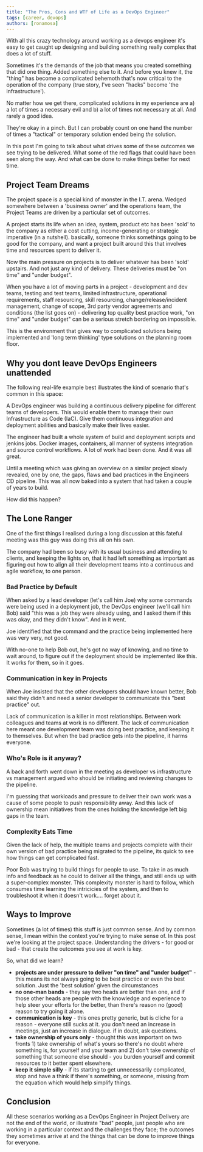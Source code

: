 ```yaml
---
title: "The Pros, Cons and WTF of Life as a DevOps Engineer"
tags: [career, devops]
authors: [ronamosa]
---
```


With all this crazy technology around working as a devops engineer it's easy to get caught up designing and building something really complex that does a lot of stuff.

Sometimes it's the demands of the job that means you created something that did one thing. Added something else to it. And before you knew it, the "thing" has become a complicated behemoth that's now critical to the operation of the company (true story, I've seen "hacks" become 'the infrastructure').

<!--truncate-->

No matter how we get there, complicated solutions in my experience are a) a lot of times a necessary evil and b) a lot of times not necessary at all. And rarely a good idea.

They're okay in a pinch. But I can probably count on one hand the number of times a "tactical" or temporary solution ended being _the_ solution.

In this post I'm going to talk about what drives some of these outcomes we see trying to be delivered. What some of the red flags that could have been seen along the way. And what can be done to make things better for next time.

## Project Team Dreams

The project space is a special kind of monster in the I.T. arena. Wedged somewhere between a 'business owner' and the operations team, the Project Teams are driven by a particular set of outcomes.

A project starts its life when an idea, system, product etc has been 'sold' to the company as either a cost cutting, income-generating or strategic imperative (in a nutshell). basically, someone thinks somethings going to be good for the company, and want a project built around this that involves time and resources spent to deliver it.

Now the main pressure on projects is to deliver whatever has been 'sold' upstairs. And not just any kind of delivery. These deliveries must be "on time" and "under budget".

When you have a lot of moving parts in a project - development and dev teams, testing and test teams, limited infrastructure, operational requirements, staff resourcing, skill resourcing, change/release/incident management, change of scope, 3rd party vendor agreements and conditions (the list goes on) - delivering top quality best practice work, "on time" and "under budget" can be a serious stretch bordering on impossible.

This is the environment that gives way to complicated solutions being implemented and 'long term thinking' type solutions on the planning room floor.

## Why you dont leave DevOps Engineers unattended

The following real-life example best illustrates the kind of scenario that's common in this space:

A DevOps engineer was building a continuous delivery pipeline for different teams of developers. This would enable them to manage their own Infrastructure as Code (IaC). Give them continuous integration and deployment abilities and basically make their lives easier.

The engineer had built a whole system of build and deployment scripts and jenkins jobs. Docker images, containers, all manner of systems integration and source control workflows. A lot of work had been done. And it was all great.

Until a meeting which was giving an overview on a similar project slowly revealed, one by one, the gaps, flaws and bad practices in the Engineers CD pipeline. This was all now baked into a system that had taken a couple of years to build.

How did this happen?

## The Lone Ranger

One of the first things I realised during a long discussion at this fateful meeting was this guy was doing this all on his own.

The company had been so busy with its usual business and attending to clients, and keeping the lights on, that it had left something as important as figuring out how to align all their development teams into a continuous and agile workflow, to one person.

### Bad Practice by Default

When asked by a lead developer (let's call him Joe) why some commands were being used in a deployment job, the DevOps engineer (we'll call him Bob)  said "this was a job they were already using, and I asked them if this was okay, and they didn't know". And in it went.

Joe identified that the command and the practice being implemented here was very very, not good.

With no-one to help Bob out, he's got no way of knowing, and no time to wait around, to figure out if the deployment should be implemented like this. It works for them, so in it goes.

### Communication in key in Projects

When Joe insisted that the other developers should have known better, Bob said they didn't and need a senior developer to communicate this "best practice" out.

Lack of communication is a killer in most relationships. Between work colleagues and teams at work is no different. The lack of communication here meant one development team was doing best practice, and keeping it to themselves. But when the bad practice gets into the pipeline, it harms everyone.

### Who's Role is it anyway?

A back and forth went down in the meeting as developer vs infrastructure vs management argued who should be initiating and reviewing changes to the pipeline.

I'm guessing that workloads and pressure to deliver their own work was a cause of some people to push responsibility away. And this lack of ownership mean initiatives from the ones holding the knowledge left big gaps in the team.

### Complexity Eats Time

Given the lack of help, the multiple teams and projects complete with their own version of bad practice being migrated to the pipeline, its quick to see how things can get complicated fast.

Poor Bob was trying to build things for people to use. To take in as much info and feedback as he could to deliver all the things, and still ends up with a super-complex monster. This complexity monster is hard to follow, which consumes time learning the intricicies of the system, and then to troubleshoot it when it doesn't work.... forget about it.

## Ways to Improve

Sometimes (a lot of times) this stuff is just common sense. And by common sense, I mean within the context you're trying to make sense of. In this post we're looking at the project space. Understanding the drivers - for good or bad - that create the outcomes you see at work is key.

So, what did we learn?

- **projects are under pressure to deliver "on time" and "under budget"** - this means its not always going to be best practice or even the best solution. Just the 'best solution' given the circumstances
- **no one-man bands** - they say two heads are better than one, and if those other heads are people with the knowledge and experience to help steer your efforts for the better, than there's reason no (good) reason to try going it alone.
- **communication is key** - this ones pretty generic, but is cliche for a reason - everyone still sucks at it. you don't need an increase in meetings, just an increase in dialogue. if in doubt, ask questions.
- **take ownership of yours only** - thought this was important on two fronts 1) take ownership of what's yours so there's no doubt where something is, for yourself and your team and 2) don't take ownership of something that someone else should - you burden yourself and commit resources to it better spent elsewhere.
- **keep it simple silly** - if its starting to get unnecessarily complicated, stop and have a think if there's something, or someone, missing from the equation which would help simplify things.

## Conclusion

All these scenarios working as a DevOps Engineer in Project Delivery are not the end of the world, or illustrate "bad" people, just people who are working in a particular context and the challenges they face; the outcomes they sometimes arrive at and the things that can be done to improve things for everyone.
